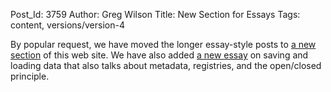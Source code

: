 Post_Id: 3759
Author: Greg Wilson
Title: New Section for Essays
Tags: content, versions/version-4

<p>By popular request, we have moved the longer essay-style posts to <a href="/4_0/essays/">a new section</a> of this web site. We have also added <a href="/4_0/essays/persist.html">a new essay</a> on saving and loading data that also talks about metadata, registries, and the open/closed principle.</p>

